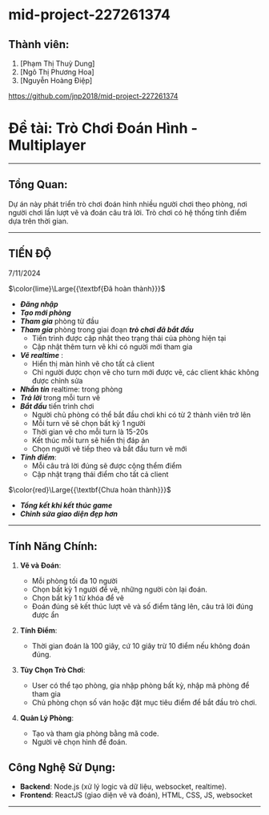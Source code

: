 # mid-project-227261374

## Thành viên:

1. [Phạm Thị Thuỳ Dung]
2. [Ngô Thị Phương Hoa]
3. [Nguyễn Hoàng Điệp]

https://github.com/jnp2018/mid-project-227261374

# Đề tài: Trò Chơi Đoán Hình - Multiplayer
---
## Tổng Quan:

Dự án này phát triển trò chơi đoán hình nhiều người chơi theo phòng, nơi người chơi lần lượt vẽ và đoán câu trả lời. Trò chơi có hệ thống tính điểm dựa trên thời gian.

---
## TIẾN ĐỘ
7/11/2024

$\color{lime}\Large{{\textbf{Đã hoàn thành}}}$
  - ***Đăng nhập***
  - ***Tạo mới phòng***
  - ***Tham gia*** phòng từ đầu
  - ***Tham gia*** phòng trong giai đoạn ***trò chơi đã bắt đầu*** 
    - Tiến trình được cập nhật theo trạng thái của phòng hiện tại
    - Cập nhật thêm turn vẽ khi có người mới tham gia
  - ***Vẽ realtime*** :
    - Hiển thị màn hình vẽ cho tất cả client
    - Chỉ người được chọn vẽ cho turn mới được vẽ, các client khác không được chỉnh sửa
  - ***Nhắn tin*** realtime: trong phòng
  - ***Trả lời*** trong mỗi turn vẽ
  - ***Bắt đầu*** tiến trình chơi
    - Người chủ phòng có thể bắt đầu chơi khi có từ 2 thành viên trở lên
    - Mỗi turn vẽ sẽ chọn bất kỳ 1 người
    - Thời gian vẽ cho mỗi turn là 15-20s
    - Kết thúc mỗi turn sẽ hiển thị đáp án
    - Chọn người vẽ tiếp theo và bắt đầu turn vẽ mới
  - ***Tính điểm***:
    - Mỗi câu trả lời đúng sẽ được cộng thểm điểm
    - Cập nhật trạng thái điểm cho tất cả client
  
$\color{red}\Large{{\textbf{Chưa hoàn thành}}}$
  - ***Tổng kết khi kết thúc game***
  - ***Chỉnh sửa giao diện đẹp hơn***

---


## Tính Năng Chính:

1. **Vẽ và Đoán**:
   - Mỗi phòng tối đa 10 người
   - Chọn bất kỳ 1 người để vẽ, những người còn lại đoán.
   - Chọn bất kỳ 1 từ khóa để vẽ
   - Đoán đúng sẽ kết thúc lượt vẽ và số điểm tăng lên, câu trả lời đúng được ẩn
  

2. **Tính Điểm**:

   - Thời gian đoán là 100 giây, cứ 10 giây trừ 10 điểm nếu không đoán đúng.

3. **Tùy Chọn Trò Chơi**:
   - User có thể tạo phòng, gia nhập phòng bất kỳ, nhập mã phòng để tham gia
   - Chủ phòng chọn số ván hoặc đặt mục tiêu điểm để bắt đầu trò chơi.

4. **Quản Lý Phòng**:
   - Tạo và tham gia phòng bằng mã code.
   - Người vẽ chọn hình để đoán.
  
## Công Nghệ Sử Dụng:

- **Backend**: Node.js (xử lý logic và dữ liệu, websocket, realtime).
- **Frontend**: ReactJS (giao diện vẽ và đoán), HTML, CSS, JS, websocket


---
